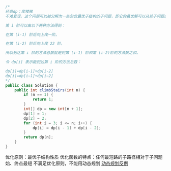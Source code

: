 ```java  
/*
经典dp：爬楼梯
不难发现，这个问题可以被分解为一些包含最优子结构的子问题，即它的最优解可以从其子问题的最优解来有效地构建，我们可以使用动态规划来解决这一问题。

第 i 阶可以由以下两种方法得到：

在第 (i-1) 阶后向上爬一阶。

在第 (i-2) 阶后向上爬 22 阶。

所以到达第 i 阶的方法总数就是到第 (i-1) 阶和第 (i-2)阶的方法数之和。

令 dp[i] 表示能到达第 i 阶的方法总数：

dp[i]=dp[i-1]+dp[i-2]
dp[i]=dp[i−1]+dp[i−2]
*/
public class Solution {
    public int climbStairs(int n) {
        if (n == 1) {
            return 1;
        }
        int[] dp = new int[n + 1];
        dp[1] = 1;
        dp[2] = 2;
        for (int i = 3; i <= n; i++) {
            dp[i] = dp[i - 1] + dp[i - 2];
        }
        return dp[n];
    }
}
```



优化原则：最优子结构性质
优化函数的特点：任何最短路的子路径相对于子问题始、终点最短
不满足优化原则，不能用动态规划
[动态规划反例](https://github.com/STUFelix/Felix_Algorithm/blob/master/image/%E6%9C%80%E4%BC%98%E5%8C%96%E5%8E%9F%E5%88%99.jpg)
